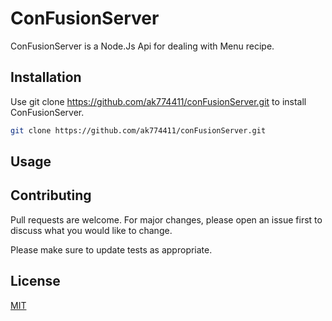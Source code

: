 # ConFusionServer

ConFusionServer is a Node.Js Api for dealing with Menu recipe.

## Installation

Use git clone https://github.com/ak774411/conFusionServer.git to install ConFusionServer.

```bash
git clone https://github.com/ak774411/conFusionServer.git
```

## Usage


## Contributing
Pull requests are welcome. For major changes, please open an issue first to discuss what you would like to change.

Please make sure to update tests as appropriate.

## License
[MIT](https://choosealicense.com/licenses/mit/)
